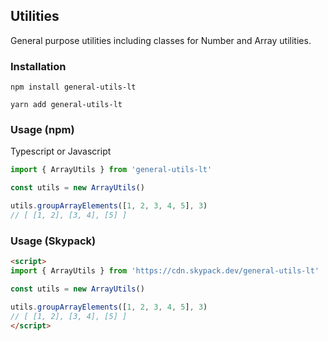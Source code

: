 ## Utilities

General purpose utilities including classes for Number and Array utilities.

### Installation

```
npm install general-utils-lt
```

```
yarn add general-utils-lt
```

### Usage (npm)

Typescript or Javascript

```js
import { ArrayUtils } from 'general-utils-lt'

const utils = new ArrayUtils()

utils.groupArrayElements([1, 2, 3, 4, 5], 3)
// [ [1, 2], [3, 4], [5] ]
```

### Usage (Skypack)

```html
<script>
import { ArrayUtils } from 'https://cdn.skypack.dev/general-utils-lt'

const utils = new ArrayUtils()

utils.groupArrayElements([1, 2, 3, 4, 5], 3)
// [ [1, 2], [3, 4], [5] ]
</script>
```